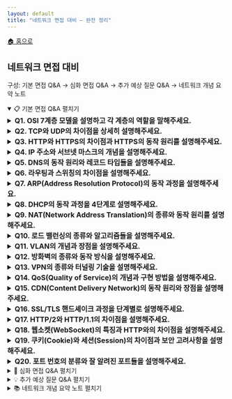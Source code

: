 ```yaml
---
layout: default
title: "네트워크 면접 대비 — 완전 정리"
---
```


<p class="breadcrumb"><a href="/cs_study/home.html">🏠 홈으로</a></p>

<section>
  <h2>네트워크 면접 대비</h2>
  <p>구성: 기본 면접 Q&A → 심화 면접 Q&A → 추가 예상 질문 Q&A → 네트워크 개념 요약 노트</p>
</section>

<!-- ① 기본 면접 Q&A -->
<details open>
  <summary><span class="accordion-title">📋 기본 면접 Q&A</span> <span class="indicator">펼치기</span></summary>
  <div class="accordion-content">

  <details>
    <summary style="font-size:1rem;"><b>Q1. OSI 7계층 모델을 설명하고 각 계층의 역할을 말해주세요.</b></summary>
    <div class="accordion-content">
      <p>OSI 7계층은 네트워크 통신을 7개의 논리적 계층으로 나눈 참조 모델입니다. 물리 계층은 실제 전기적 신호 전송을 담당하고, 데이터 링크 계층은 인접한 노드 간 신뢰성 있는 전송을 보장합니다. 네트워크 계층은 IP 주소를 이용한 라우팅을 수행하고, 전송 계층은 TCP/UDP를 통해 종단 간 연결을 관리합니다. 세션 계층은 대화 관리, 표현 계층은 데이터 암호화와 압축, 응용 계층은 사용자에게 네트워크 서비스를 제공합니다. 각 계층은 독립적으로 동작하며 하위 계층의 서비스를 이용합니다.</p>
      <hr>
      <h4>💡 OSI 7계층</h4>
      <img
        src="https://github.com/user-attachments/assets/00ec0ea3-b0b0-4967-ac54-b2edd3e66683"
        alt="OSI 7계층"
        width="720" height="363" loading="lazy"
        style="max-width:100%; height:auto; display:inline-block;"
      />
    </div>
  </details>

  <details>
    <summary style="font-size:1rem;"><b>Q2. TCP와 UDP의 차이점을 상세히 설명해주세요.</b></summary>
    <div class="accordion-content">
      <p>TCP는 연결 지향 프로토콜로 3-way handshake를 통해 연결을 설정하고, 신뢰성 있는 데이터 전송을 보장합니다. 순서 보장, 오류 검출 및 재전송, 흐름 제어, 혼잡 제어 기능을 제공하여 데이터 손실 없이 정확한 전송이 가능하지만 오버헤드가 큽니다. UDP는 비연결형 프로토콜로 연결 설정 과정 없이 바로 데이터를 전송합니다. 빠르고 간단하지만 신뢰성을 보장하지 않으며, 순서가 바뀌거나 데이터가 손실될 수 있습니다. 실시간 스트리밍이나 DNS 조회 같은 빠른 응답이 중요한 서비스에 적합합니다.</p>
    <hr>
    <h4>💡 3-way handshake</h4>
    <p>TCP 연결을 만들 때 서로 준비됐는지 3번 신호를 주고받는 절차</p>
      <ul>
        <li><b>SYN</b> — 클라이언트 → 서버</li>
        <li><b>SYN-ACK</b> — 서버 → 클라이언트</li>
        <li><b>ACK</b> — 클라이언트 → 서버</li>
        <li><b>왜 3번인가?</b></li>
          <ul>
            <li>둘 다 송수신이 가능한지와 서로의 초기 시퀀스 번호를 서로 확인해야 해서 2번으론 부족하다.</li>
          </ul>
        <li><b>핵심 효과</b></li>
          <ul>
            <li>연결 확립, 번호 동기화(세션 식별/순서 보장), 초기 유효성 확인.</li>
          </ul>
      </ul>
    </div>
  </details>

  <details>
    <summary style="font-size:1rem;"><b>Q3. HTTP와 HTTPS의 차이점과 HTTPS의 동작 원리를 설명해주세요.</b></summary>
    <div class="accordion-content">
      <p>HTTP는 웹에서 데이터를 주고받는 프로토콜이지만 데이터가 평문으로 전송되어 보안에 취약합니다. HTTPS는 HTTP에 SSL/TLS 암호화를 추가한 보안 프로토콜입니다. 클라이언트가 서버에 연결 요청을 하면, 서버는 인증서를 전송하고 클라이언트는 이를 검증합니다. 그 다음 대칭키를 안전하게 교환하고, 이후 모든 통신은 이 대칭키로 암호화됩니다. 공개키 암호화로 초기 키 교환을 하고, 실제 데이터는 대칭키 암호화로 처리하여 보안과 성능을 모두 확보합니다.</p>
      <hr>
      <h4>💡 SSL/TLS 암호화</h4>
      <p>HTTPS의 SSL/TLS는 브라우저–서버 사이 트래픽을 암호화해서 도청/변조/위장을 막는 기술</p>
      <ul>
        <li><b>핵심 원리</b></li>
        <ol>
          <li>서버 인증서로 진짜 서버인지 확인(CA가 서명)</li>
          <li>비대칭키(공개키)로 세션키를 안전하게 합의</li>
          <li>합의된 세션키(대칭키)로 실제 데이터 고속 암호화</li>
        </ol>
        <li><b>무엇을 보장하나?</b></li>
          <ul>
            <li>기밀성, 무결성, 인증</li>
          </ul>
      </ul>
    </div>
  </details>

  <details>
    <summary style="font-size:1rem;"><b>Q4. IP 주소와 서브넷 마스크의 개념을 설명해주세요.</b></summary>
    <div class="accordion-content">
      <p>IP 주소는 네트워크에서 각 장치를 식별하는 고유한 논리적 주소입니다. IPv4는 32비트로 구성되며 점으로 구분된 4개의 10진수로 표현합니다. 서브넷 마스크는 IP 주소에서 네트워크 부분과 호스트 부분을 구분하는 역할을 합니다. 예를 들어 192.168.1.10/24에서 /24는 앞의 24비트가 네트워크 주소임을 의미합니다. 서브네팅을 통해 큰 네트워크를 작은 단위로 나누어 관리할 수 있고, 브로드캐스트 도메인을 분리하여 네트워크 효율성을 높일 수 있습니다.</p>
      <hr>
      <h4>💡 서브네팅(subnetting)</h4>
      <p>하나의 IP 네트워크를 작은 네트워크(서브넷) 들로 나눠서 브로드캐스트 범위를 줄이고, 보안/관리/용량 계획을 쉽게 만드는 기술</p>
    </div>
  </details>

  <details>
    <summary style="font-size:1rem;"><b>Q5. DNS의 동작 원리와 레코드 타입들을 설명해주세요.</b></summary>
    <div class="accordion-content">
      <p>DNS는 도메인 이름을 IP 주소로 변환하는 시스템입니다. 사용자가 도메인을 입력하면 로컬 DNS 서버에 먼저 질의하고, 캐시에 없으면 루트 DNS 서버부터 시작해서 TLD 서버, 권한 있는 DNS 서버 순으로 재귀적 또는 반복적 질의를 수행합니다. 주요 레코드 타입으로는 A 레코드(IPv4 주소), AAAA 레코드(IPv6 주소), CNAME 레코드(별칭), MX 레코드(메일 서버), NS 레코드(네임서버), TXT 레코드(텍스트 정보) 등이 있습니다. DNS 캐싱을 통해 응답 시간을 단축하고 서버 부하를 줄입니다.</p>
    </div>
  </details>

  <details>
    <summary style="font-size:1rem;"><b>Q6. 라우팅과 스위칭의 차이점을 설명해주세요.</b></summary>
    <div class="accordion-content">
      <p>스위칭은 2계층(데이터 링크 계층)에서 MAC 주소를 기반으로 같은 네트워크 내에서 프레임을 전달하는 과정입니다. 스위치는 MAC 주소 테이블을 학습하여 유니캐스트 트래픽을 해당 포트로만 전송하고, 브로드캐스트는 모든 포트로 전송합니다. 라우팅은 3계층(네트워크 계층)에서 IP 주소를 기반으로 서로 다른 네트워크 간에 패킷을 전달하는 과정입니다. 라우터는 라우팅 테이블을 참조하여 최적 경로를 선택하고, 정적 라우팅 또는 동적 라우팅 프로토콜을 사용합니다.</p>
      <hr>
      <h4>💡 MAC 주소</h4>
      <p>네트워크 카드(NIC)에 붙은 하드웨어 고유 식별자(6바이트, 보통 AA:BB:CC:DD:EE:FF). 데이터 링크 계층(L2)에서 쓰인다.</p>
      <ul>
        <li><b>스위치가 MAC을 어떻게 쓰는가?</b></li>
        <ol>
          <li><b>학습(Learning):</b> 스위치는 들어온 프레임의 출발지 MAC과 포트를 테이블에 기록.</li>
          <li><b>전달(Forwarding):</b> 목적지 MAC이 테이블에 있으면 그 포트로만 전송.</li>
          <li><b>플러딩(Flooding):</b> 모르면 같은 VLAN 내 모든 포트로 뿌림(학습되기 전).<br> → 이렇게 해서 브로드캐스트 도메인 내에서 충돌 줄이고 효율적으로 전달!</li>
        </ol>
        <li><b>형식/종류</b></li>
        <ul>
          <li>앞 3바이트(OUI)는 제조사 식별, 뒤 3바이트는 장치 고유.</li>
          <li>유니캐스트(개별 NIC), 멀티캐스트, 브로드캐스트(FF:FF:FF:FF:FF:FF) 구분.</li>
        </ul>
      </ul>
      <hr>
      <h4>💡 유니캐스트 (Unicast)</h4>
      <p>한 송신자 → 한 수신자 (1:1 전송)</p>
      <ul>
        <li><b>예시:</b> 내 PC(192.168.1.10)가 서버(192.168.1.20)로 HTTP 요청 보냄</li>
        <li><b>주소:</b> 특정 IP 주소(L3)나 MAC 주소(L2)</li>
        <li><b>특징:</b> 가장 일반적이고 효율적. 필요한 대상에게만 보냄</li>
      </ul>
      <h4>💡 브로드캐스트 (Broadcast)</h4>
      <p>한 송신자 → 같은 네트워크(브로드캐스트 도메인)의 모든 호스트 (1:모두)</p>
      <ul>
        <li><b>예시:</b> ARP Request (목적 MAC: FF:FF:FF:FF:FF:FF, IPv4 한정)</li>
        <li><b>주소:</b> IPv4의 255.255.255.255(로컬), 서브넷 지향 브로드캐스트(예: 192.168.1.255)</li>
        <li><b>특징:</b> 라우터를 넘지 않음(도메인 한정). 트래픽이 커질 수 있어 과다 사용 지양</li>
        <li>※ IPv6에는 브로드캐스트가 없고 멀티캐스트로 대체</li>
      </ul>
      <h4>💡 애니캐스트 (Anycast)</h4>
      <p>한 송신자 → 여러 곳에 분산 배치된 동일 서비스 IP 중 가장 가까운(라우팅상 최단/최적) 한 곳으로 전달 (1:가까운 1)</p>
      <ul>
        <li><b>예시:</b> DNS 공개 리졸버(예: 1.1.1.1, 8.8.8.8). 전 세계 여러 데이터센터가 같은 IP를 광고하고, 라우팅이 가장 가까운 인스턴스로 보냄</li>
        <li><b>주소/작동:</b> 여러 서버가 동일 IP(prefix)를 BGP 등으로 광고 → 라우팅이 자동으로 근접 노드 선택</li>
        <li><b>특징:</b> 지연 감소, 가용성·부하분산 향상. 주로 L3(인터넷 라우팅)에서 사용</li>
      </ul>
      <h4>💡 멀티캐스트 (Multicast)</h4>
      <p>한 송신자(또는 여러 송신자)가 특정 그룹에 가입한 수신자들만 대상으로 데이터를 보내는 방식 (1:선택된 여러 명).<br>
      <b>장점:</b> 같은 데이터를 여러 대상에 보낼 때 대역폭 절약(한 번만 전송 → 네트워크가 필요한 지점에서 복제), 지연 균일.</p>
      <ul>
        <li><b>사용 예시:</b> 실시간 라이브 스트리밍/IPTV, 주식 시세 틱 데이터, 온라인 강의, 대규모 소프트웨어 배포, 게임 상태 동기화, 일부 WebRTC SFU 시나리오 등.</li>
      </ul>
    </div>
  </details>

  <details>
    <summary style="font-size:1rem;"><b>Q7. ARP(Address Resolution Protocol)의 동작 과정을 설명해주세요.</b></summary>
    <div class="accordion-content">
      <p>ARP는 IP 주소를 MAC 주소로 변환하는 프로토콜입니다. 호스트가 같은 서브넷의 다른 호스트와 통신하려고 할 때, 목적지 IP 주소의 MAC 주소를 알아야 합니다. <br>먼저 ARP 캐시 테이블을 확인하고, 없으면 ARP Request를 브로드캐스트로 전송합니다. <br>해당 IP를 가진 호스트가 자신의 MAC 주소를 담은 ARP Reply를 유니캐스트로 응답합니다. <br>받은 정보를 ARP 캐시에 저장하여 일정 시간 동안 재사용합니다. <br>이를 통해 IP 패킷을 이더넷 프레임으로 캡슐화할 수 있습니다.</p>
      <hr>
      <h4>💡 호스트(Host)</h4>
      <p>호스트는 네트워크에 연결된 개별 기기를 말한다. PC, 노트북, 스마트폰, 서버, 프린터 등 IP·MAC 주소를 갖고 통신하는 주체면 전부 호스트이다.</p>
      <h4>서브넷(Subnet)</h4>
      <p>큰 네트워크를 작게 나눈 영역이다. 같은 서브넷에 있는 호스트끼리는 스위치만 거쳐 직접 통신하고(ARP 필요), 다른 서브넷과는 라우터를 통해 통신한다.</p>
      <ul>
        <li>192.168.1.0/24 라는 서브넷이면 IP가 192.168.1.0 ~ 192.168.1.255 범위(보통 호스트용은 .1~.254)가 같은 서브넷</li>
      </ul>
    </div>
  </details>

  <details>
    <summary style="font-size:1rem;"><b>Q8. DHCP의 동작 과정을 4단계로 설명해주세요.</b></summary>
    <div class="accordion-content">
      <p>DHCP는 네트워크 장치에 자동으로 IP 주소와 네트워크 설정을 할당하는 프로토콜입니다. <br>첫 번째 단계인 Discover에서 클라이언트가 DHCP 서버를 찾기 위해 브로드캐스트로 요청을 보냅니다. <br>두 번째 Offer 단계에서 DHCP 서버가 사용 가능한 IP 주소와 설정 정보를 제안합니다. <br>세 번째 Request 단계에서 클라이언트가 제안받은 설정을 사용하겠다고 요청합니다. <br>마지막 ACK 단계에서 서버가 확인 응답을 보내면 클라이언트는 해당 IP 주소와 설정을 사용하기 시작합니다.</p>
      <h4>💡 DHCP의 동작 과정</h4>
      <hr>
      <img
        src="https://github.com/user-attachments/assets/66ab308e-6e49-4fde-99de-e12d7d2fec15"
        alt="DHCP 동작 과정"
        width="1129" height="651" loading="lazy"
        style="max-width:100%; height:auto; display:inline-block;"
      />
    </div>
  </details>

  <details>
    <summary style="font-size:1rem;"><b>Q9. NAT(Network Address Translation)의 종류와 동작 원리를 설명해주세요.</b></summary>
    <div class="accordion-content">
      <p>NAT는 사설 IP 주소를 공인 IP 주소로 변환하는 기술입니다. <br>Static NAT는 사설 IP와 공인 IP를 1:1로 고정 매핑하고, Dynamic NAT는 사설 IP를 공인 IP 풀에서 동적으로 할당합니다. <br>PAT(Port Address Translation)는 포트 번호를 이용하여 하나의 공인 IP로 여러 사설 IP를 지원합니다. <br>내부에서 외부로 패킷이 나갈 때 소스 IP와 포트를 변환하고 NAT 테이블에 기록합니다. 외부에서 응답이 오면 NAT 테이블을 참조하여 원래 내부 IP와 포트로 변환하여 전달합니다.</p>
      <hr>
      <h4>💡 1:1 고정 매핑이란?</h4>
      <p>내부 사설 IP 하나가 항상 같은 공인 IP 하나와 짝지어 연결되는 것을 말한다.</p>
      <h4>💡 풀에서 동적으로 할당한다는 무슨 뜻인가?</h4>
      <p>NAT 장비가 미리 가진 공인 IP “묶음(풀)” 중에서 내부 호스트가 외부로 나갈 그때그때 빈 공인 IP를 하나 임시로 빌려주고 세션이 끝나거나 타임아웃 나면 반납해서 다시 다른 내부 호스트가 쓸 수 있게 하는 걸 말한다.</p>
      <h4>💡 내부와 외부</h4>
      <ul>
        <li><b>내부(inside):</b> NAT 장비(공유기/라우터) 안쪽 사설 네트워크를 말한다.</li>
        <ul>
          <li>192.168.1.0/24 라는 서브넷이면 IP가 192.168.1.0 ~ 192.168.1.255 범위(보통 호스트용은 .1~.254)가 같은 서브넷</li>
        </ul>예: 192.168.x.x, 10.x.x.x 같은 사설 IP를 쓰는 영역.
        <li><b>외부(outside):</b> NAT 장비 바깥쪽 네트워크이다. 보통 인터넷(공인 IP 영역)을 뜻하지만, 기업망에선 NAT 경계 밖의 다른 상위 네트워크를 의미할 수도 있다.</li>
      </ul>
      <p>즉, “내부에서 외부로”는 사설망 → (NAT 거쳐) → 공인망 방향을 말한다.</p>
    </div>
  </details>

  <details>
    <summary style="font-size:1rem;"><b>Q10. 로드 밸런싱의 종류와 알고리즘들을 설명해주세요.</b></summary>
    <div class="accordion-content">
      <p>로드 밸런싱은 여러 서버에 트래픽을 분산하여 가용성과 성능을 향상시키는 기술입니다. L4 로드 밸런서는 IP와 포트 정보를 기반으로 분산하고, L7 로드 밸런서는 HTTP 헤더나 쿠키 같은 응용 계층 정보를 활용합니다. <br>주요 알고리즘으로는 Round Robin(순차 분배), Weighted Round Robin(가중치 기반 분배), Least Connections(최소 연결 수 기준), IP Hash(클라이언트 IP 해시 기반) 등이 있습니다. 헬스 체크 기능으로 장애 서버를 자동으로 제외하고, 세션 지속성을 통해 같은 클라이언트를 동일 서버로 연결할 수 있습니다.</p>
      <hr>
      <h4>💡 트래픽(traffic)</h4>
      <p>서버가 처리해야 하는 요청량과 데이터 흐름.</p>
      <ul>
        <li><b>측정:</b> RPS/QPS(초당 요청 수), 대역폭(Mbps/Gbps), 동시 연결 수 등.</li>
        <li><b>목표:</b> 트래픽이 몰려도 지연·오류 없이 처리하도록 여러 서버로 분산.</li>
      </ul>
      <h4>💡 분산 알고리즘</h4>
      <ul>
        <li><b>Round Robin (순차 분배)</b><br>서버 A→B→C→A… 차례대로 돌려가며 분배. 설정 간단, 균등 분배에 유리.</li>
        <li><b>Weighted Round Robin (가중치 분배)</b><br>서버 성능에 따라 비율을 둠. 예: A:2, B:1이면 A가 2번, B가 1번 비율로 받음.</li>
        <li><b>Least Connections (최소 연결 수)</b><br>현재 활성 연결이 가장 적은 서버로 보냄. 요청 처리 시간이 들쭉날쭉할 때 효율적.</li>
        <li><b>IP Hash (클라이언트 IP 해시)</b><br>클라이언트 IP를 해시해서 특정 서버에 일관되게 매핑. 세션 유지에 유리(쿠키 없이도).</li>
      </ul>
      <h4>💡 헬스 체크(Health Check)</h4>
      <p>고장 서버를 자동 배제/복귀시켜 가용성을 높이는 장치</p>
      <ul>
        <li><b>목적:</b> 문제 있는 서버를 자동으로 제외하고, 정상 복구되면 다시 포함.</li>
        <li><b>방법</b></li>
        <ul>
          <li><b>L4/TCP 체크:</b> 포트가 열려 있는지(3-way handshake 성공?)</li>
          <li><b>HTTP/HTTPS 체크:</b> 특정 경로(/health)로 상태 코드 200 등 확인</li>
          <li><b>애플리케이션 체크:</b> DB 연결, 의존 서비스 상태까지 내부 로직 검사</li>
          <li><b>수동/수동+수동:</b> 보통 액티브 체크(주기적 프로빙) + 패시브 체크(실패율 관찰) 병행</li>
        </ul>
        <li><b>파라미터 예:</b> 인터벌(주기), 타임아웃, 실패/성공 임계치(예: 3번 연속 실패 시 불건강).</li>
      </ul>
    </div>
  </details>

  <details>
    <summary style="font-size:1rem;"><b>Q11. VLAN의 개념과 장점을 설명해주세요.</b></summary>
    <div class="accordion-content">
      <p>VLAN(Virtual LAN)은 물리적으로 연결된 네트워크를 논리적으로 분할하는 기술입니다. 스위치 포트를 그룹화하여 각 그룹이 독립된 브로드캐스트 도메인을 형성합니다. Tag VLAN은 이더넷 헤더에 VLAN ID를 추가하여 여러 VLAN 트래픽을 하나의 링크로 전송할 수 있게 합니다. 주요 장점으로는 브로드캐스트 트래픽 감소, 보안 향상, 네트워크 관리 유연성 증가, 물리적 제약 없는 그룹 구성이 있습니다. 트렁크 포트를 통해 여러 VLAN 간 통신이 가능하며, 라우터나 L3 스위치로 VLAN 간 라우팅을 수행합니다.</p>
      <hr>
      <h4>💡 스위치 포트</h4>
      <p>스위치의 인터페이스(구멍/논리 포트)로, 여기에 PC·서버·다른 스위치를 연결한다.<br>포트는 보통 Access 포트(한 개 VLAN, 프레임은 태그 제거/미부착)와 Trunk 포트(여러 VLAN, 프레임에 802.1Q 태그 부착)로 동작 모드를 정한다.</p>
      <h4>💡 트렁크 포트 (Trunk)</h4>
      <p>여러 VLAN의 프레임을 한 링크로 운반하는 스위치 포트 모드.<br>프레임에 802.1Q 태그를 붙여 “이 프레임은 VLAN 10, 저건 VLAN 20”처럼 구분.<br>스위치 간 업링크, 방화벽/로드밸런서/하이퍼바이저와 연결할 때 자주 사용.</p>
      <h4>💡 Tag VLAN과의 관계</h4>
      <p>VLAN을 쓰면 스위치 안에서는 포트를 그룹으로 나눌 수 있다. 그런데 스위치↔스위치 또는 스위치↔가상화 호스트처럼 하나의 링크로 여러 VLAN 트래픽을 동시에 보내려면, 프레임에 VLAN ID를 표시해야 구분이 된다. 이때 사용하는 표준이 802.1Q 태깅(Tag VLAN)이다. (이더넷 헤더에 VLAN ID 추가)</p>
      <h4>💡 L3 스위치 (Multilayer Switch)</h4>
      <p>스위치(스위칭) + 라우터(라우팅) 기능을 함께 가진 장비.<br>VLAN마다 SVI(가상 인터페이스, 예: VLAN 10에 192.168.10.1) 를 만들어 VLAN 간 라우팅(Inter-VLAN Routing) 을 장비 내부에서 고속 처리한다.</p>
      <h4>💡 라우터와 라우팅</h4>
      <ul>
        <li><b>라우터:</b> 서로 다른 IP 네트워크(서브넷) 간에 패킷을 전달하는 장비.</li>
        <li><b>라우팅:</b> 목적지까지 가는 다음 홉을 라우팅 테이블/프로토콜(OSPF, BGP 등)로 결정해 포워딩하는 과정.</li>
        <li>포인트: VLAN은 2계층 분리, VLAN 간 통신은 3계층(라우터/L3 스위치)이 담당합니다.</li>
        <li>※ 트렁크 포트는 “여러 VLAN을 한 선으로 운반”하는 거고, “서로 통신”하게 만드는 건 라우팅</li>
      </ul>
    </div>
  </details>

  <details>
    <summary style="font-size:1rem;"><b>Q12. 방화벽의 종류와 동작 방식을 설명해주세요.</b></summary>
    <div class="accordion-content">
      <p>방화벽은 네트워크 보안을 위해 트래픽을 제어하는 시스템입니다. <br>패킷 필터링 방화벽은 IP 헤더 정보(소스/목적지 IP, 포트)로 패킷을 차단하거나 허용합니다. <br>상태 추적 방화벽은 연결 상태를 기억하여 동적으로 규칙을 적용하고, 이를 보완해 응용 계층 게이트웨이는 특정 프로토콜의 내용까지 분석합니다. <br>차세대 방화벽은 DPI(Deep Packet Inspection), IPS 기능, 사용자 인증 등을 통합 제공합니다. 방화벽 정책은 기본적으로 deny-all 원칙을 따르고, 필요한 트래픽만 명시적으로 허용하는 화이트리스트 방식을 사용합니다.</p>
      <hr>
      <h4>💡 상태 추적 방화벽 ↔ 응용 계층 게이트웨이(ALG)의 관계</h4>
      <ul>
        <li><b>상태 추적 방화벽(Stateful):</b> L3/L4(IP/포트, TCP 상태) 중심으로 연결 상태(예: SYN→ESTABLISHED) 를 기억해 동적으로 허용/차단.</li>
        <li><b>응용 계층 게이트웨이(ALG / Application Proxy):</b> L7(프로토콜 내용)까지 이해하고, FTP/SIP 같은 복잡한 프로토콜의 제어 채널을 파싱·필요 시 재작성(예: 포트 넘버 열기) 해줌.</li>
      </ul>
      <p>서로 대체가 아니라 보완적. 실제 제품에선 상태 추적 엔진 + ALG 모듈이 함께 동작해, 연결의 “상태”도 보고 “내용”도 이해하여 더 정확히 제어합니다. (차세대 방화벽은 이 L7 기능을 더 폭넓게 통합)</p>
      <h4>💡 DPI와 IPS</h4>
      <ul>
        <li><b>DPI (Deep Packet Inspection):</b> 패킷의 페이로드(내용) 를 분석해 애플리케이션 식별, 서명 기반 악성 트래픽 탐지, 정책 적용(예: 특정 앱 차단).</li>
        <li><b>IPS (Intrusion Prevention System):</b> 탐지에 그치지 않고 실시간 차단까지 수행하는 보안 장비/기능.</li>
        <ul>
          <li><b>IDS vs IPS:</b> IDS는 탐지/알림, IPS는 탐지 + 즉시 차단(인라인).</li>
          <li><b>방법:</b> 서명(Signature), 이상행위(Anomaly), 평판(Reputation), 취약점 가상패치 등.</li>
        </ul>
      </ul>
      <h4>💡 deny-all 원칙</h4>
      <p>기본 정책을 모두 차단(default deny) 으로 두고, 필요한 것만 명시적으로 허용(화이트리스트) 하는 설계.</p>
      <ul>
        <li><b>이점:</b> 최소 권한(Least Privilege) 보장, 설정 누락/오류로 인한 무의도한 개방 차단, 감사·관리 용이.</li>
        <li><b>실무 팁</b> </li>
        <ul>
          <li>인바운드/아웃바운드 각각 기본 차단 + 명시 허용 규칙 순서 적용</li>
          <li>허용 규칙은 최소 범위(소스/목적지 IP·포트·프로토콜) 로 구체화</li>
          <li>로그/모니터링 켜서 누락 트래픽 확인 후 필요한 것만 추가 허용</li>
        </ul>
      </ul>
    </div>
  </details>

  <details>
    <summary style="font-size:1rem;"><b>Q13. VPN의 종류와 터널링 기술을 설명해주세요.</b></summary>
    <div class="accordion-content">
      <p>VPN은 공중망을 통해 안전한 사설망 연결을 제공하는 기술입니다. Site-to-Site VPN은 지사 간 연결에 사용하고, Remote Access VPN은 개별 사용자의 원격 접속에 활용합니다. 터널링 프로토콜로는 PPTP(간단하지만 보안 취약), L2TP/IPSec(강력한 보안), SSL VPN(웹 브라우저 기반 접근), OpenVPN(오픈소스 솔루션) 등이 있습니다. 터널링은 원본 패킷을 암호화하고 새로운 IP 헤더로 감싸서 전송하며, 목적지에서 복호화하여 원본 패킷을 복원합니다. 인증, 암호화, 무결성 검증을 통해 보안을 보장합니다.</p>
      <hr>
      <h4>💡 공중망(公共網, Public Network)</h4>
      <p>누구나 이용하는 공용 네트워크를 말한다. 대표적으로 인터넷이 공중망이다. (통신사 백본, ISP 구간 포함)</p>
      <h4>💡 VPN과 터널링의 관계</h4>
      <ul>
        <li><b>VPN:</b> 공중망(인터넷) 위에서 사설망처럼 안전하게 통신하도록 해주는 전체 솔루션/개념. (인증·암호화·무결성 포함)</li>
        <li><b>터널링:</b> 그 VPN을 구현하는 핵심 기술 방식. 원본 패킷을 암호화하고 새 IP 헤더로 감싸(캡슐화) 공중망을 지나가게 함.</li>
      </ul>
      <p>👉 요약: VPN(서비스)를 만들기 위해 터널링(기술)을 사용한다.</p>
    </div>
  </details>

  <details>
    <summary style="font-size:1rem;"><b>Q14. QoS(Quality of Service)의 개념과 구현 방법을 설명해주세요.</b></summary>
    <div class="accordion-content">
      <p>QoS는 네트워크에서 특정 트래픽에 우선순위를 부여하여 서비스 품질을 보장하는 기술입니다. 대역폭, 지연시간, 지터, 패킷 손실률 등의 네트워크 성능 지표를 관리합니다. 구현 방법으로는 트래픽 분류(Classification), 마킹(Marking), 큐잉(Queuing), 셰이핑(Shaping), 폴리싱(Policing)이 있습니다. IntServ는 경로상의 모든 라우터에서 자원을 예약하는 방식이고, DiffServ는 패킷에 DSCP 값을 설정하여 홉별로 차등 서비스를 제공합니다. 음성, 영상 같은 실시간 트래픽은 높은 우선순위를, 파일 전송 같은 트래픽은 낮은 우선순위를 부여합니다.</p>
      <hr>
      <h4>💡 지터 (Jitter)</h4>
      <p>패킷이 도착하는 간격의 흔들림(시간 변동). 음성/영상은 일정 간격으로 도착해야 부드러운데, 지터가 크면 끊김·왜곡 발생.</p>
      <h4>💡 QoS 구성 요소</h4>
      <ul>
        <li><b>트래픽 분류 (Classification):</b> 패킷을 누구 것/무슨 앱인지 구분 (IP/포트/프로토콜/DSCP/ACL 등).</li>
        <li><b>마킹 (Marking):</b> 분류 결과를 헤더에 표시(예: DSCP 값 설정)해 이후 장비들도 우선순위를 인지.</li>
        <li><b>큐잉 (Queuing):</b> 우선순위별 대기열에 넣어 스케줄링 (예: Priority/Weighted Fair Queuing).</li>
        <li><b>셰이핑 (Shaping):</b> 버스트를 완화해 정해진 속도로 부드럽게 내보냄(버퍼 사용, 지연 증가 가능).</li>
        <li><b>폴리싱 (Policing):</b> 정해진 속도 초과 트래픽은 즉시 드롭/리마크(버퍼 X, 지연 증가 없음).</li>
      </ul>
      <h4>💡 QoS와 IntServ / DiffServ 관계</h4>
      <ul>
        <li><b>QoS:</b> “품질을 보장하려는 전체 개념/메커니즘”의 총칭.</li>
        <li><b>IntServ (Integrated Services):</b> 흐름 단위로 자원 예약(RSVP). 경로의 모든 라우터가 대역폭/큐를 예약 → 정확하지만 확장성 낮음.</li>
        <li><b>DiffServ (Differentiated Services):</b> 패킷에 DSCP로 클래스(우선순위) 표시 → 각 홉에서 클래스별 차등 처리 → 확장성 높음, 코어는 단순 처리.</li>
      </ul>
      <h4>💡 DSCP</h4>
      <p>우선순위 표식, 홉은 라우터 하나 지나갈 때마다의 단계.</p>
       <ul>
        <li><b>DSCP 값:</b> IPv4/IPv6 헤더의 6비트 필드(TOS/Traffic Class 일부).</li>
        <li><b>역할:</b> 패킷의 서비스 클래스/우선순위를 표시(예: EF=실시간 음성, AFxx=보장형, BE=일반).</li>
        <li><b>효과:</b> 네트워크 장비가 DSCP를 읽고 큐잉/스케줄링/드롭 정책을 차등 적용.</li>
      </ul>
      <h4>💡 홉 (Hop)</h4>
      <p>패킷이 라우터(또는 L3 장비) 를 한 번 지날 때마다 1홉.</p>
    </div>
  </details>

  <details>
    <summary style="font-size:1rem;"><b>Q15. CDN(Content Delivery Network)의 동작 원리와 장점을 설명해주세요.</b></summary>
    <div class="accordion-content">
      <p>CDN은 전 세계에 분산된 캐시 서버를 통해 콘텐츠를 사용자와 가까운 위치에서 제공하는 서비스입니다. 사용자가 웹사이트에 접속하면 DNS를 통해 가장 가까운 엣지 서버로 리다이렉트됩니다. 캐시에 콘텐츠가 있으면 즉시 응답하고, 없으면 원본 서버에서 가져와 캐시한 후 응답합니다. 주요 장점으로는 응답 시간 단축, 원본 서버 부하 감소, 대역폭 비용 절감, 가용성 향상이 있습니다. 정적 콘텐츠(이미지, CSS, JS)는 물론 동적 콘텐츠나 스트리밍 서비스도 지원하며, DDoS 공격 완화 효과도 제공합니다.</p>
      <hr>
      <h4>💡 엣지 서버(Edge Server)</h4>
      <p>사용자에게 지리적으로 가까운 CDN 캐시 서버이다. 이미지·CSS·JS 같은 콘텐츠를 미리/요청 시 캐시에 저장해, 짧은 지연 시간으로 빠르게 보내준다. (CDN의 PoP(Point of Presence) 안에 위치)</p>
      <h4>💡 리다이렉트 의미(DNS 기준)</h4>
      <p>여기서 “리다이렉트”는 HTTP 3xx 이동이 아니라, DNS가 가장 가까운 엣지 서버의 IP를 응답하는 걸 말한다. 즉, 브라우저가 도메인을 조회하면 DNS가 근접 PoP의 IP를 돌려주고, 브라우저는 그 IP(엣지 서버)에 곧바로 접속한다.</p>
      <h4>💡 DDoS 공격(Distributed Denial of Service)</h4>
      <p>다수의 좀비/봇 기기로부터 트래픽을 한꺼번에 퍼부어 서비스를 마비시키는 공격. CDN은 전 세계 분산 인프라로 트래픽을 분산·흡수하고, 애니캐스트 라우팅, 레이트 리밋, WAF/봇 차단, 캐시 히트 등으로 영향 범위를 줄이며 가용성을 높인다.</p>
    </div>
  </details>

  <details>
    <summary style="font-size:1rem;"><b>Q16. SSL/TLS 핸드셰이크 과정을 단계별로 설명해주세요.</b></summary>
    <div class="accordion-content">
      <p>SSL/TLS 핸드셰이크는 클라이언트와 서버가 안전한 통신을 위해 암호화 파라미터를 협상하는 과정입니다. 클라이언트가 Client Hello 메시지로 지원하는 암호화 방식을 서버에 알립니다. 서버는 Server Hello로 선택한 암호화 방식과 인증서를 전송합니다. 클라이언트는 인증서를 검증하고 Pre-Master Secret을 서버의 공개키로 암호화하여 전송합니다. 양측이 Pre-Master Secret으로부터 대칭키를 생성하고, Finished 메시지를 교환하여 핸드셰이크를 완료합니다. 이후 모든 애플리케이션 데이터는 협상된 대칭키로 암호화됩니다.</p>
      <h4>💡 SSL/TLS 핸드셰이크 과정</h4>
      <hr>
      <img
        src="https://github.com/user-attachments/assets/438c38a1-2620-42b1-99dd-4022f882d526"
        alt="SSL/TLS 핸드셰이크 과정"
        width="214" height="235" loading="lazy"
        style="max-width:100%; height:auto; display:inline-block;"
      />
    </div>
  </details>

  <details>
    <summary style="font-size:1rem;"><b>Q17. HTTP/2와 HTTP/1.1의 차이점을 설명해주세요.</b></summary>
    <div class="accordion-content">
      <p>HTTP/2는 HTTP/1.1의 성능 문제를 해결하기 위해 개발된 프로토콜입니다. 가장 큰 차이점은 멀티플렉싱으로, 하나의 TCP 연결에서 여러 요청을 동시에 처리할 수 있어 Head-of-Line Blocking 문제를 해결합니다. 헤더 압축을 통해 중복되는 헤더 정보를 압축하여 대역폭을 절약하고, 서버 푸시 기능으로 클라이언트 요청 전에 미리 리소스를 전송할 수 있습니다. 바이너리 프레이밍을 사용하여 파싱 효율성을 높이고, 스트림 우선순위를 통해 중요한 리소스를 먼저 전송할 수 있습니다.</p>
      <hr>
      <h4>💡 멀티플렉싱 (Multiplexing)</h4>
      <p>하나의 TCP 연결 위에서 여러 요청/응답 스트림을 동시에 섞어서 보낸다. 탭 여러 개 열어도 연결 1개로 병렬 처리 가능.</p>
      <h4>💡 Head-of-Line Blocking(HoLB) 문제</h4>
      <p>HTTP/1.1의 파이프라이닝/직렬 처리에서는 앞선 응답이 지연되면 뒤 요청들도 줄줄이 대기해야 했다. HTTP/2 멀티플렉싱은 서로 다른 스트림이 독립적이라 앞 요청이 막혀도 뒤 요청이 먼저 도착할 수 있어 이 문제를 크게 줄인다.</p>
      <h4>💡 서버 푸시 (Server Push)</h4>
      <p>클라이언트가 HTML을 요청하면, 서버가 CSS/JS 같은 리소스를 요청 전에 먼저 밀어준다. 초기 로딩을 빠르게 하려는 기능. 요즘은 과푸시/캐시 충돌 이슈로 신중히 쓰이거나 대체 전략(Preload/HTTP/3 등)을 선호하기도 한다.</p>
      <h4>💡 바이너리 프레이밍 (Binary Framing)</h4>
      <p>HTTP/2는 텍스트 대신 이진 프레임 단위로 메시지를 쪼개 전송합니다(HEADERS, DATA 등).</p>
      <ul>
        <li><b>장점:</b> 파싱 효율↑, 오버헤드↓, 스트림 식별/우선순위 같은 기능을 프로토콜 레벨에서 정확하게 처리.</li>
      </ul>
    </div>
  </details>

  <details>
    <summary style="font-size:1rem;"><b>Q18. 웹소켓(WebSocket)의 특징과 HTTP와의 차이점을 설명해주세요.</b></summary>
    <div class="accordion-content">
      <p>웹소켓은 클라이언트와 서버 간 양방향 실시간 통신을 제공하는 프로토콜입니다. HTTP와 달리 연결이 한 번 수립되면 지속적으로 유지되며, 양쪽에서 언제든 데이터를 전송할 수 있습니다. HTTP는 요청-응답 방식의 반이중 통신이지만, 웹소켓은 전이중 통신이 가능합니다. 초기 연결은 HTTP 업그레이드를 통해 이루어지고, 이후에는 웹소켓 프로토콜로 통신합니다. 채팅, 게임, 주식 시세, 협업 도구 등 실시간 상호작용이 필요한 애플리케이션에 적합하며, 폴링 방식보다 효율적입니다.</p>
      <hr>
      <h4>💡 반이중 통신(Half-duplex) vs 전이중 통신(Full-duplex)</h4>
      <ul>
        <li><b>반이중:</b> 한 순간엔 한쪽만 전송 가능. 보내거나 받거나 번갈아 함.</li>
        <ul>
          <li>예: 무전기(“오버!” 하고 교대), HTTP 요청-응답(클라이언트가 보내면 서버가 답).</li>
        </ul>
        <li><b>전이중:</b> 동시에 양방향 전송 가능. 보내면서 동시에 받을 수 있음.</li>
        <ul>
          <li>예: 전화 통화, 웹소켓 데이터 송수신.</li>
        </ul>
      </ul>
      <p>=> 웹소켓은 전이중이라 채팅 입력과 수신 메시지가 동시에 흐를 수 있다.</p>
      <h4>💡 폴링 방식(Polling)</h4>
      <p>클라이언트가 “새 거 있어?” 하고 주기적으로 요청을 보내 서버 업데이트를 확인하는 방식.</p>
      <ul>
        <li><b>종류</b></li>
        <ul>
          <li><b>짧은 폴링(Short polling):</b> 정해진 간격(예: 1초, 5초)으로 반복 요청. 구현 쉬우나 요청 낭비/지연 발생.</li>
          <li><b>롱 폴링(Long polling):</b> 요청을 보내면 서버가 새 이벤트가 생길 때까지 응답을 지연했다가 보내줌. 지연은 줄지만 연결/리소스 비용이 큼.</li>
        </ul>
        <li><b>비교:</b> 폴링은 HTTP 요청을 반복해서 오버헤드가 크고, 실시간성/효율이 아쉬움. 웹소켓은 연결을 한 번 업그레이드 후 유지하며 전이중으로 푸시 가능해 지연↓, 오버헤드↓.</li>
      </ul>
    </div>
  </details>

  <details>
    <summary style="font-size:1rem;"><b>Q19. 쿠키(Cookie)와 세션(Session)의 차이점과 보안 고려사항을 설명해주세요.</b></summary>
    <div class="accordion-content">
      <p>쿠키는 클라이언트 브라우저에 저장되는 작은 데이터 조각으로, 서버가 클라이언트의 상태를 유지하기 위해 사용합니다. 세션은 서버에 저장되는 사용자 정보로, 보통 세션 ID만 쿠키에 저장합니다. 쿠키는 클라이언트에서 조작 가능하여 보안에 취약하고, 세션은 서버에 저장되어 더 안전하지만 서버 메모리를 사용합니다. 보안 고려사항으로는 HttpOnly 플래그로 XSS 공격 방지, Secure 플래그로 HTTPS에서만 전송, SameSite 속성으로 CSRF 공격 방지, 적절한 만료시간 설정 등이 있습니다.</p>
      <hr>
      <h4>💡 HttpOnly</h4>
      <p>브라우저의 JS에서 쿠키 접근 금지(document.cookie 불가).</p>
      <ul>
        <li><b>효과:</b> XSS가 발생해도 쿠키 탈취(세션 하이재킹) 위험 감소.</li>
        <li><b>한계:</b> XSS 자체를 막는 건 아님(렌더링·DOM 조작은 여전히 가능).</li>
      </ul>
      <h4>💡 Secure</h4>
      <p>HTTPS에서만 쿠키 전송. 평문 HTTP 전송 차단 → 도청 방지.</p>
      <ul>
        <li><b>실무:</b> SameSite=None을 쓰면 Secure 필수(현대 브라우저 정책).</li>
      </ul>
      <h4>💡 SameSite (CSRF 완화)</h4>
      <p>서드파티 컨텍스트에서 자동 전송을 제한해 CSRF를 완화.</p>
      <ul>
        <li><b>모드</b> </li>
        <ul>
          <li><b>Lax(기본):</b> 대부분의 서드파티 요청엔 미전송, 단 GET 네비게이션 등 일부는 전송.</li>
          <li><b>Strict:</b> 타 사이트에서 오는 모든 요청에 미전송(보안 높음, UX 제약 큼).</li>
          <li><b>None:</b> 항상 전송, 단 Secure와 함께만 사용 가능(크로스 도메인 필요 시).</li>
        </ul>
        <li><b>주의:</b> CSRF 토큰 등 추가 대책과 함께 쓰는 게 안전.</li>
      </ul>
      <h4>💡 만료 시간(수명) 설정</h4>
      <ul>
        <li>Expires(절대시각) 또는 Max-Age(초 단위, 상대시간)로 쿠키 수명을 지정.</li>
        <li>민감 쿠키(세션 ID 등)는 짧게 설정하고, 미사용 시 서버 세션도 만료.</li>
        <li>“세션 쿠키”(만료 미지정)는 브라우저 종료 시 삭제(브라우저 정책 영향 가능).</li>
      </ul>
    </div>
  </details>

  <details>
    <summary style="font-size:1rem;"><b>Q20. 포트 번호의 분류와 잘 알려진 포트들을 설명해주세요.</b></summary>
    <div class="accordion-content">
      <p>포트 번호는 0-65535 범위에서 세 그룹으로 분류됩니다. Well-known 포트(0-1023)는 시스템 서비스용으로 예약되어 있고, Registered 포트(1024-49151)는 특정 애플리케이션용으로 등록된 포트, Dynamic 포트(49152-65535)는 임시로 사용되는 포트입니다. 주요 well-known 포트로는 HTTP(80), HTTPS(443), FTP(21), SSH(22), Telnet(23), SMTP(25), DNS(53), DHCP(67/68), POP3(110), IMAP(143), SNMP(161) 등이 있습니다. 애플리케이션은 포트 번호를 통해 동시에 여러 서비스를 구분하여 제공할 수 있습니다.</p>
    </div>
  </details>

  </div>
</details>

<!-- ② 심화 면접 Q&A -->
<details>
  <summary><span class="accordion-title">🚀 심화 면접 Q&A</span> <span class="indicator">펼치기</span></summary>
  <div class="accordion-content">

  <details>
    <summary style="font-size:1rem;"><b>Q21. BGP(Border Gateway Protocol)의 동작 원리와 AS(Autonomous System)의 개념을 설명해주세요.</b></summary>
    <div class="accordion-content">
      <p>BGP는 인터넷의 서로 다른 AS 간에 라우팅 정보를 교환하는 프로토콜입니다. AS는 단일 관리 정책하에 운영되는 라우터들의 집합으로, 각각 고유한 AS 번호를 가집니다. BGP는 경로 벡터 알고리즘을 사용하여 목적지까지의 AS 경로 정보를 유지하고, 루프 방지를 위해 자신의 AS가 경로에 포함된 경우 해당 경로를 거부합니다. iBGP는 같은 AS 내부에서, eBGP는 서로 다른 AS 간에 사용됩니다. 경로 선택 시 AS-Path 길이, Origin, Local Preference 등의 속성을 고려하여 최적 경로를 결정합니다.</p>
    </div>
  </details>

  <details>
    <summary style="font-size:1rem;"><b>Q22. MPLS(Multiprotocol Label Switching)의 동작 원리와 장점을 설명해주세요.</b></summary>
    <div class="accordion-content">
      <p>MPLS는 패킷에 레이블을 부착하여 빠른 스위칭을 제공하는 기술입니다. 패킷이 MPLS 네트워크에 진입할 때 LER(Label Edge Router)이 FEC(Forwarding Equivalence Class)에 따라 레이블을 부착합니다. LSR(Label Switch Router)들은 IP 헤더를 분석하지 않고 레이블만으로 빠른 포워딩을 수행합니다. 출구에서 다시 레이블을 제거하고 일반 IP 패킷으로 전송합니다. 장점으로는 빠른 포워딩 속도, QoS 지원, Traffic Engineering, VPN 구축 용이성이 있으며, 특히 ISP 백본 네트워크에서 많이 사용됩니다.</p>
    </div>
  </details>

  <details>
    <summary style="font-size:1rem;"><b>Q23. STP(Spanning Tree Protocol)와 RSTP의 차이점을 설명해주세요.</b></summary>
    <div class="accordion-content">
      <p>STP는 스위치 네트워크에서 루프를 방지하기 위한 프로토콜입니다. 모든 스위치 중 하나를 Root Bridge로 선정하고, 각 스위치는 Root Bridge로의 최단 경로를 계산합니다. 포트 상태는 Blocking, Listening, Learning, Forwarding으로 변화하며, 컨버전스 시간이 50초 정도 걸립니다. RSTP는 STP의 개선 버전으로 컨버전스 시간을 대폭 단축했습니다. 포트 역할을 더 세분화하고(Root, Designated, Alternate, Backup), P2P 링크에서는 즉시 Forwarding 상태로 전환할 수 있어 서브초 단위의 빠른 복구가 가능합니다.</p>
    </div>
  </details>

  <details>
    <summary style="font-size:1rem;"><b>Q24. SDN(Software Defined Network)의 개념과 OpenFlow 프로토콜을 설명해주세요.</b></summary>
    <div class="accordion-content">
      <p>SDN은 네트워크의 제어 평면과 데이터 평면을 분리하여 중앙집중식으로 네트워크를 관리하는 아키텍처입니다. 컨트롤러가 전체 네트워크의 토폴로지를 파악하고 최적의 경로를 계산하여 각 스위치에 플로우 테이블을 설정합니다. OpenFlow는 컨트롤러와 스위치 간의 통신 프로토콜로, 플로우 규칙을 전달하고 통계 정보를 수집합니다. 플로우 테이블은 매치 필드, 액션, 우선순위로 구성되어 있으며, 패킷이 매치되지 않으면 컨트롤러에게 문의합니다. 네트워크 프로그래밍이 가능하고 중앙집중 관리로 일관된 정책 적용이 장점입니다.</p>
    </div>
  </details>

  <details>
    <summary style="font-size:1rem;"><b>Q25. IPv6의 특징과 IPv4에서의 전환 방법들을 설명해주세요.</b></summary>
    <div class="accordion-content">
      <p>IPv6는 128비트 주소 공간을 제공하여 주소 부족 문제를 해결하고, 헤더 구조를 단순화하여 처리 효율성을 높였습니다. IPSec이 필수 구현되어 보안이 강화되고, 자동 설정 기능으로 DHCP 없이도 주소 할당이 가능합니다. 전환 방법으로는 Dual Stack(IPv4/IPv6 동시 운영), 터널링(IPv6 패킷을 IPv4로 캡슐화), 변환(NAT64/DNS64)이 있습니다. 주소 표기법은 콜론으로 구분된 16진수를 사용하고, 연속된 0은 ::로 축약할 수 있습니다. 멀티캐스트가 기본이고 브로드캐스트는 없으며, Neighbor Discovery로 ARP를 대체합니다.</p>
    </div>
  </details>

  <details>
    <summary style="font-size:1rem;"><b>Q26. 네트워크 보안에서 IDS와 IPS의 차이점을 설명해주세요.</b></summary>
    <div class="accordion-content">
      <p>IDS(Intrusion Detection System)는 네트워크나 시스템에 대한 침입을 탐지하고 알림을 제공하는 시스템입니다. 패시브 방식으로 동작하여 침입을 탐지만 하고 차단하지는 않습니다. NIDS는 네트워크 트래픽을 모니터링하고, HIDS는 호스트 시스템을 감시합니다. IPS(Intrusion Prevention System)는 IDS의 탐지 기능에 능동적 차단 기능을 추가한 시스템입니다. 인라인으로 배치되어 실시간으로 악성 트래픽을 차단하며, 오탐으로 인한 정상 트래픽 차단 위험이 있습니다. 시그니처 기반과 이상 행위 기반 탐지 방법을 사용합니다.</p>
    </div>
  </details>

  <details>
    <summary style="font-size:1rem;"><b>Q27. 네트워크 가상화 기술인 VXLAN의 동작 원리를 설명해주세요.</b></summary>
    <div class="accordion-content">
      <p>VXLAN(Virtual eXtensible LAN)은 L2 이더넷 프레임을 UDP 패킷으로 캡슐화하여 L3 네트워크 위에서 L2 연결성을 제공하는 터널링 기술입니다. 24비트 VNI(VXLAN Network Identifier)를 사용하여 최대 1600만 개의 논리적 네트워크를 구성할 수 있어 기존 VLAN의 4096개 제한을 극복합니다. VTEP(VXLAN Tunnel Endpoint)는 캡슐화와 역캡슐화를 담당하며, 멀티캐스트나 컨트롤 플레인을 통해 원격 VTEP를 학습합니다. 클라우드 환경에서 테넌트 격리와 확장성을 제공하며, 물리적 위치에 관계없이 논리적 네트워크를 구성할 수 있습니다.</p>
    </div>
  </details>

  <details>
    <summary style="font-size:1rem;"><b>Q28. 마이크로서비스 아키텍처에서의 서비스 메시(Service Mesh)를 설명해주세요.</b></summary>
    <div class="accordion-content">
      <p>서비스 메시는 마이크로서비스 간의 네트워크 통신을 관리하는 인프라 계층입니다. 각 서비스에 사이드카 프록시를 배치하여 모든 네트워크 트래픽을 가로채고 제어합니다. 서비스 디스커버리, 로드 밸런싱, 장애 복구, 보안, 모니터링 기능을 애플리케이션 코드와 분리하여 제공합니다. 데이터 플레인(사이드카 프록시)과 컨트롤 플레인(관리 서버)으로 구성되며, Istio, Linkerd, Consul Connect 등이 대표적입니다. mTLS를 통한 서비스 간 암호화, 정책 기반 접근 제어, 분산 추적을 통한 관찰성을 제공합니다.</p>
    </div>
  </details>

  </div>
</details>

<!-- ③ 추가 예상 질문 Q&A -->
<details>
  <summary><span class="accordion-title">💡 추가 예상 질문 Q&A</span> <span class="indicator">펼치기</span></summary>
  <div class="accordion-content">

  <details>
    <summary style="font-size:1rem;"><b>Q29. HTTP/3과 QUIC 프로토콜의 특징을 설명해주세요.</b></summary>
    <div class="accordion-content">
      <p>HTTP/3은 QUIC 프로토콜 위에서 동작하는 차세대 HTTP 프로토콜입니다. QUIC는 UDP 기반으로 설계되어 TCP의 Head-of-Line Blocking 문제를 완전히 해결합니다. 0-RTT 연결 설정으로 첫 요청부터 데이터를 전송할 수 있고, 연결 마이그레이션을 지원하여 네트워크가 변경되어도 연결이 유지됩니다. 패킷 레벨에서 암호화가 내장되어 보안이 강화되고, 스트림별 독립적인 플로우 제어와 혼잡 제어를 제공합니다. NAT나 방화벽 통과가 용이하고, 모바일 환경에서 성능 향상이 두드러집니다.</p>
    </div>
  </details>

  <details>
    <summary style="font-size:1rem;"><b>Q30. 네트워크 모니터링 도구와 성능 지표들을 설명해주세요.</b></summary>
    <div class="accordion-content">
      <p>네트워크 모니터링은 대역폭 사용률, 패킷 손실률, 지연시간, 지터를 주요 지표로 측정합니다. SNMP를 통해 네트워크 장비의 상태 정보를 수집하고, sFlow나 NetFlow로 트래픽 패턴을 분석합니다. 핑(ping)으로 연결성과 RTT를 측정하고, 트레이스라우트(traceroute)로 경로를 추적합니다. 포트 미러링이나 TAP을 통해 실제 트래픽을 캡처하여 프로토콜 분석을 수행합니다. Wireshark, PRTG, Nagios, Zabbix 등의 도구가 사용되며, 실시간 모니터링과 알람을 통해 네트워크 장애를 조기에 발견할 수 있습니다.</p>
    </div>
  </details>

  <details>
    <summary style="font-size:1rem;"><b>Q31. 5G 네트워크의 핵심 기술과 특징을 설명해주세요.</b></summary>
    <div class="accordion-content">
      <p>5G는 eMBB(대용량), URLLC(초저지연), mMTC(대규모 연결)의 세 가지 주요 서비스 시나리오를 지원합니다. 네트워크 슬라이싱으로 하나의 물리 인프라에서 여러 논리적 네트워크를 제공하고, 엣지 컴퓨팅으로 지연시간을 최소화합니다. Massive MIMO와 빔포밍으로 스펙트럼 효율성을 높이고, mmWave 주파수로 초고속 전송을 지원합니다. NFV와 SDN을 활용하여 네트워크 기능을 소프트웨어화하고, 클라우드 네이티브 아키텍처로 유연성과 확장성을 제공합니다. 최대 20Gbps 속도, 1ms 이하 지연시간, km²당 100만 개 기기 연결을 목표로 합니다.</p>
    </div>
  </details>

  <details>
    <summary style="font-size:1rem;"><b>Q32. DoH(DNS over HTTPS)와 DoT(DNS over TLS)의 차이점과 보안상 이점을 설명해주세요.</b></summary>
    <div class="accordion-content">
      <p>기존 DNS는 평문으로 전송되어 도청과 조작에 취약했습니다. DoT는 TLS로 DNS 쿼리를 암호화하여 853번 포트를 사용하고, DoH는 HTTPS를 통해 DNS 쿼리를 전송하여 443번 포트를 사용합니다. DoH는 일반 웹 트래픽과 구분하기 어려워 차단이 어렵지만, DoT는 전용 포트를 사용하여 네트워크 관리가 용이합니다. 두 방식 모두 DNS 프라이버시를 보호하고 중간자 공격을 방지하며, DNS 하이재킹과 DNS 스푸핑을 차단합니다. 그러나 기업 환경에서는 DNS 필터링이 어려워질 수 있어 정책적 고려가 필요합니다.</p>
    </div>
  </details>

  <details>
    <summary style="font-size:1rem;"><b>Q33. 제로 트러스트 네트워크 보안 모델을 설명해주세요.</b></summary>
    <div class="accordion-content">
      <p>제로 트러스트는 "믿지 말고 검증하라"는 원칙 하에 모든 네트워크 트래픽을 의심하고 지속적으로 검증하는 보안 모델입니다. 기존의 경계 기반 보안에서 벗어나 사용자, 기기, 애플리케이션을 모두 검증합니다. 최소 권한 원칙을 적용하여 필요한 최소한의 접근만 허용하고, 마이크로 세그멘테이션으로 네트워크를 세분화합니다. 지속적인 모니터링과 행동 분석을 통해 비정상적인 활동을 탐지하고, 동적 접근 제어로 위험도에 따라 권한을 조정합니다. 클라우드와 원격 근무 환경의 증가로 더욱 중요해지고 있습니다.</p>
    </div>
  </details>

  <details>
    <summary style="font-size:1rem;"><b>Q34. 네트워크 자동화와 NetOps/AIOps의 개념을 설명해주세요.</b></summary>
    <div class="accordion-content">
      <p>네트워크 자동화는 반복적인 네트워크 관리 작업을 스크립트나 도구로 자동화하는 것입니다. 설정 배포, 백업, 모니터링, 문제 해결을 자동화하여 운영 효율성을 높이고 인적 오류를 줄입니다. NetOps는 DevOps 원칙을 네트워크 운영에 적용한 것으로, 네트워크를 코드로 관리(Infrastructure as Code)하고 CI/CD 파이프라인을 활용합니다. AIOps는 인공지능과 머신러닝을 활용하여 네트워크 이상을 자동 탐지하고, 예측적 유지보수를 수행하며, 자동 복구 기능을 제공합니다. Ansible, Puppet, Terraform 등의 도구가 사용됩니다.</p>
    </div>
  </details>

  <details>
    <summary style="font-size:1rem;"><b>Q35. Edge Computing과 MEC(Multi-access Edge Computing)의 개념을 설명해주세요.</b></summary>
    <div class="accordion-content">
      <p>엣지 컴퓨팅은 데이터 처리를 클라우드가 아닌 데이터 소스에 가까운 곳에서 수행하는 분산 컴퓨팅 패러다임입니다. 지연시간을 줄이고 대역폭 사용량을 절약하며, 데이터 프라이버시를 향상시킵니다. MEC는 모바일 네트워크에서 기지국이나 집합 포인트에 컴퓨팅 자원을 배치하는 기술입니다. 5G 네트워크와 결합하여 초저지연 서비스를 제공하고, AR/VR, 자율주행, 산업용 IoT 등의 실시간 애플리케이션을 지원합니다. CDN과 달리 단순 캐싱이 아닌 실제 연산 처리가 가능하며, 네트워크 슬라이싱과 함께 맞춤형 서비스를 제공합니다.</p>
    </div>
  </details>

  <details>
    <summary style="font-size:1rem;"><b>Q36. 블록체인 네트워크의 합의 알고리즘과 네트워킹 특징을 설명해주세요.</b></summary>
    <div class="accordion-content">
      <p>블록체인은 P2P 네트워크에서 분산 원장을 유지하는 시스템입니다. PoW(Proof of Work)는 연산량으로 합의하지만 에너지 소모가 크고, PoS(Proof of Stake)는 지분 기반으로 효율적이며, DPoS(Delegated PoS)는 대표자를 통해 빠른 처리가 가능합니다. 네트워킹 측면에서는 가십 프로토콜로 트랜잭션과 블록을 전파하고, 풀 노드와 라이트 노드로 역할을 구분합니다. 네트워크 파티션 공격, 51% 공격 등의 보안 위협이 있으며, 확장성 문제 해결을 위해 샤딩, 라이트닝 네트워크 등의 기술이 연구되고 있습니다.</p>
    </div>
  </details>

  <details>
    <summary style="font-size:1rem;"><b>Q37. 네트워크 테스팅과 검증 방법들을 설명해주세요.</b></summary>
    <div class="accordion-content">
      <p>네트워크 테스팅은 성능, 기능, 보안 측면에서 수행됩니다. 성능 테스트는 처리량, 지연시간, 패킷 손실률을 측정하고, 로드 테스트로 최대 용량을 확인합니다. 기능 테스트는 라우팅, 스위칭, VLAN, QoS 등의 기능이 정상 동작하는지 검증합니다. 보안 테스트는 취약점 스캐닝, 침투 테스트, DoS 공격 시뮬레이션을 포함합니다. 네트워크 에뮬레이터(GNS3, EVE-NG)로 가상 환경에서 테스트하고, Chaos Engineering으로 장애 상황을 시뮬레이션합니다. 자동화된 테스트 스위트로 지속적인 검증을 수행하고, A/B 테스팅으로 설정 변경의 영향을 측정합니다.</p>
    </div>
  </details>

  </div>
</details>

<!-- ④ 네트워크 개념 요약 노트 -->
<details>
  <summary><span class="accordion-title">📚 네트워크 개념 요약 노트</span> <span class="indicator">펼치기</span></summary>
  <div class="accordion-content">

  <h3>🏗️ 네트워크 아키텍처</h3>
  <p><b>OSI 7계층</b></p>
  <pre><code>7. 응용 계층 (Application) - HTTP, FTP, SMTP
6. 표현 계층 (Presentation) - 암호화, 압축
5. 세션 계층 (Session) - 연결 관리
4. 전송 계층 (Transport) - TCP, UDP
3. 네트워크 계층 (Network) - IP, ICMP, ARP
2. 데이터링크 계층 (Data Link) - Ethernet, WiFi
1. 물리 계층 (Physical) - 케이블, 전기신호</code></pre>

  <p><b>TCP/IP 모델</b></p>
  <ul>
    <li>애플리케이션 계층 (HTTP, DNS, FTP)</li>
    <li>전송 계층 (TCP, UDP)</li>
    <li>인터넷 계층 (IP, ICMP, ARP)</li>
    <li>네트워크 액세스 계층 (Ethernet, WiFi)</li>
  </ul>

  <h3>🔄 프로토콜 비교</h3>
  <p><b>TCP vs UDP</b></p>
  <table>
    <thead>
      <tr><th>특성</th><th>TCP</th><th>UDP</th></tr>
    </thead>
    <tbody>
      <tr><td>연결성</td><td>연결지향</td><td>비연결형</td></tr>
      <tr><td>신뢰성</td><td>보장</td><td>보장 안함</td></tr>
      <tr><td>속도</td><td>느림</td><td>빠름</td></tr>
      <tr><td>오버헤드</td><td>높음</td><td>낮음</td></tr>
      <tr><td>용도</td><td>웹, 메일</td><td>게임, 스트리밍</td></tr>
    </tbody>
  </table>

  <p><b>HTTP 버전 비교</b></p>
  <ul>
    <li>HTTP/1.1: 지속연결, 파이프라이닝</li>
    <li>HTTP/2: 멀티플렉싱, 헤더압축, 서버푸시</li>
    <li>HTTP/3: QUIC 기반, 0-RTT, 연결마이그레이션</li>
  </ul>

  <h3>🌐 IP 주소 체계</h3>
  <p><b>IPv4 주소 클래스</b></p>
  <ul>
    <li>Class A: 1-126 (8비트 네트워크)</li>
    <li>Class B: 128-191 (16비트 네트워크)</li>
    <li>Class C: 192-223 (24비트 네트워크)</li>
    <li>사설 IP: 10.x.x.x, 172.16-31.x.x, 192.168.x.x</li>
  </ul>

  <p><b>서브넷팅 계산</b></p>
  <ul>
    <li>/24 = 255.255.255.0 (256개 주소)</li>
    <li>/25 = 255.255.255.128 (128개 주소)</li>
    <li>/26 = 255.255.255.192 (64개 주소)</li>
  </ul>

  <p><b>IPv6 특징</b></p>
  <ul>
    <li>128비트 주소 공간</li>
    <li>자동 설정 (SLAAC)</li>
    <li>IPSec 내장</li>
    <li>멀티캐스트 기본</li>
  </ul>

  <h3>📡 네트워크 장비</h3>
  <p><b>스위치 (Switch)</b></p>
  <ul>
    <li>L2에서 MAC 주소로 프레임 전송</li>
    <li>VLAN, STP, 포트 미러링 지원</li>
    <li>MAC 주소 테이블 학습</li>
  </ul>

  <p><b>라우터 (Router)</b></p>
  <ul>
    <li>L3에서 IP 주소로 패킷 라우팅</li>
    <li>라우팅 테이블, NAT, DHCP 기능</li>
    <li>정적/동적 라우팅 프로토콜</li>
  </ul>

  <p><b>방화벽 (Firewall)</b></p>
  <ul>
    <li>패킷 필터링, 상태추적</li>
    <li>응용계층 게이트웨이</li>
    <li>IPS/IDS 기능 통합</li>
  </ul>

  <h3>🔐 네트워크 보안</h3>
  <p><b>보안 프로토콜</b></p>
  <ul>
    <li>SSL/TLS: 웹 보안</li>
    <li>IPSec: VPN 보안</li>
    <li>SSH: 원격 접속 보안</li>
    <li>HTTPS: HTTP + TLS</li>
  </ul>

  <p><b>공격 유형</b></p>
  <ul>
    <li>DDoS: 분산 서비스 거부</li>
    <li>MITM: 중간자 공격</li>
    <li>ARP 스푸핑: MAC 주소 위조</li>
    <li>DNS 스푸핑: DNS 응답 조작</li>
  </ul>

  <p><b>보안 대책</b></p>
  <ul>
    <li>방화벽 + IPS/IDS</li>
    <li>VPN 암호화 터널</li>
    <li>네트워크 세그멘테이션</li>
    <li>보안 모니터링</li>
  </ul>

  <h3>⚡ 성능 최적화</h3>
  <p><b>QoS 구현</b></p>
  <ul>
    <li>분류 (Classification)</li>
    <li>마킹 (Marking)</li>
    <li>큐잉 (Queuing)</li>
    <li>쉐이핑 (Shaping)</li>
  </ul>

  <p><b>로드 밸런싱 알고리즘</b></p>
  <ul>
    <li>Round Robin: 순차 분배</li>
    <li>Weighted: 가중치 기반</li>
    <li>Least Connections: 최소 연결</li>
    <li>IP Hash: 클라이언트 IP 기반</li>
  </ul>

  <p><b>캐싱 전략</b></p>
  <ul>
    <li>CDN: 지리적 분산</li>
    <li>프록시 캐시: 중앙 집중</li>
    <li>브라우저 캐시: 클라이언트</li>
    <li>DNS 캐시: 이름 해석</li>
  </ul>

  <h3>🔧 네트워크 관리</h3>
  <p><b>모니터링 지표</b></p>
  <ul>
    <li>대역폭 사용률 (%)</li>
    <li>패킷 손실률 (%)</li>
    <li>지연시간 (ms)</li>
    <li>가용성 (uptime %)</li>
  </ul>

  <p><b>프로토콜별 포트</b></p>
  <table>
    <thead>
      <tr><th>서비스</th><th>포트</th><th>프로토콜</th></tr>
    </thead>
    <tbody>
      <tr><td>HTTP</td><td>80</td><td>TCP</td></tr>
      <tr><td>HTTPS</td><td>443</td><td>TCP</td></tr>
      <tr><td>DNS</td><td>53</td><td>UDP/TCP</td></tr>
      <tr><td>SSH</td><td>22</td><td>TCP</td></tr>
      <tr><td>FTP</td><td>21</td><td>TCP</td></tr>
      <tr><td>SMTP</td><td>25</td><td>TCP</td></tr>
    </tbody>
  </table>

  <p><b>네트워크 명령어</b></p>
  <ul>
    <li>ping: 연결 테스트</li>
    <li>traceroute: 경로 추적</li>
    <li>nslookup: DNS 조회</li>
    <li>netstat: 연결 상태</li>
    <li>tcpdump: 패킷 캡처</li>
  </ul>

  <h3>🚀 최신 기술 동향</h3>
  <p><b>클라우드 네트워킹</b></p>
  <ul>
    <li>VPC (Virtual Private Cloud)</li>
    <li>서비스 메시 (Service Mesh)</li>
    <li>컨테이너 네트워킹 (CNI)</li>
    <li>멀티 클라우드 연결</li>
  </ul>

  <p><b>네트워크 자동화</b></p>
  <ul>
    <li>SDN (Software Defined Network)</li>
    <li>NFV (Network Function Virtualization)</li>
    <li>인프라스트럭처 as 코드</li>
    <li>NetOps/AIOps</li>
  </ul>

  <p><b>엣지 컴퓨팅</b></p>
  <ul>
    <li>CDN 진화</li>
    <li>MEC (Multi-access Edge Computing)</li>
    <li>5G + 엣지</li>
    <li>IoT 엣지 게이트웨이</li>
  </ul>

  <h3>🎯 트러블슈팅 가이드</h3>
  <p><b>네트워크 장애 분류</b></p>
  <ol>
    <li>물리적 장애: 케이블, 포트 문제</li>
    <li>설정 오류: IP, 라우팅 설정</li>
    <li>성능 저하: 대역폭, 지연시간</li>
    <li>보안 문제: 방화벽, 접근제어</li>
  </ol>

  <p><b>계층별 문제 해결</b></p>
  <ul>
    <li>L1: 링크 상태, 케이블 확인</li>
    <li>L2: MAC 주소, VLAN, STP</li>
    <li>L3: IP 주소, 라우팅 테이블</li>
    <li>L4: 포트, 방화벽 규칙</li>
    <li>L7: 애플리케이션 로그</li>
  </ul>

  <h3>💡 면접 팁</h3>
  <ol>
    <li><b>OSI 7계층을 정확히 암기</b>하고 각 계층의 역할과 프로토콜 설명</li>
    <li><b>실무 경험과 연결</b>하여 구체적인 예시 제시</li>
    <li><b>성능과 보안</b>을 항상 함께 고려한 답변</li>
    <li><b>최신 기술 동향</b>에 대한 관심과 이해 표현</li>
    <li><b>계층별 접근법</b>으로 체계적인 문제 해결 능력 어필</li>
    <li><b>실제 네트워크 구축 경험</b>이나 트러블슈팅 사례 활용</li>
  </ol>

  </div>
</details>
